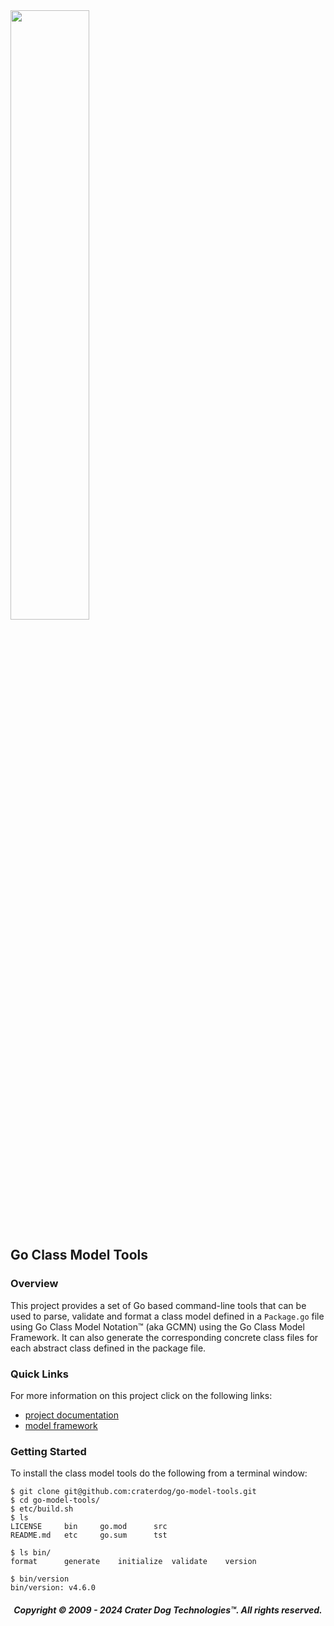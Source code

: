 <img src="https://craterdog.com/images/CraterDog.png" width="50%">

## Go Class Model Tools

### Overview
This project provides a set of Go based command-line tools that can be used to
parse, validate and format a class model defined in a `Package.go` file using Go
Class Model Notation™ (aka GCMN) using the Go Class Model Framework.  It can
also generate the corresponding concrete class files for each abstract class
defined in the package file.

### Quick Links
For more information on this project click on the following links:
 * [project documentation](https://github.com/craterdog/go-model-tools/wiki)
 * [model framework](https://github.com/craterdog/go-model-framework/wiki)

### Getting Started
To install the class model tools do the following from a terminal window:
```
$ git clone git@github.com:craterdog/go-model-tools.git
$ cd go-model-tools/
$ etc/build.sh
$ ls
LICENSE		bin		go.mod		src
README.md	etc		go.sum		tst

$ ls bin/
format		generate	initialize	validate	version

$ bin/version
bin/version: v4.6.0
```

<H5 align="center"> Copyright © 2009 - 2024  Crater Dog Technologies™. All rights reserved. </H5>
